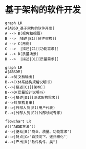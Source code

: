 # 基于架构的软件开发

```mermaid
graph LR
A[ABSD_基于架构的软件开发]
A --> B(视角和视图)
B --> |描述|B1[[软件架构]]
A --> C(用例)
C -->  |描述|C1[[功能需求]]
A --> D(质量场景)
D -->  |描述|D1[[质量需求]]
```

```mermaid
graph LR
A[ABSDM]
A-->B[文档输出]
B-->C(体系结构规格说明书)
C-->|描述|C1[[架构]]
B-->D(质量设计说明书)
D-->|描述|D1[[测试架构需求]]
A-->E[架构复审]
E-->|外部人员|E1(用户代表)
E-->|外部人员|E2(外部领域专家)
```

```mermaid
flowchart LR
A(("ABSD方法"))
A-->|驱动|B("商业、质量、功能需求")
A-->|特点|C>"自顶向下、递归细化"]
A-->|产出|D["软件构件、类"]
```








